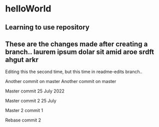 # helloWorld
Learning to use repository
-----------
These are the changes made after creating a branch..
laurem ipsum dolar sit amid aroe srdft ahgut arkr
--------------
Editing this the second time, but this time in readme-edits branch..

Another commit on master
Another commit on master

Master commit 25 July 2022

Master commit 2 25 July

Master 2 commit 1

Rebase commit 2
